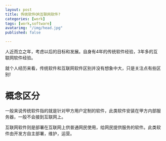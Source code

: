 ```yaml
---
layout: post
title: 传统软件OR互联网软件?
categories: [work]
tags: [work,software]
avatarimg: "/img/head.jpg"
published: false

---
```


人近而立之年，考虑以后的目标和发展。自身有4年的传统软件经验，3年多的互联网软件经验。

就个人经历来看，传统软件和互联网软件区别并没有想象中大，只是关注点有些区别!

# 概念区分

一般来说传统软件指的就是针对甲方用户定制的软件，此类软件安装在甲方内部服务器，一般不会接到互联网上。

互联网软件则是部署在互联网上供普通网民使用，给网民提供服务的软件。此类软件由开发方自主部署，维护，运营。
